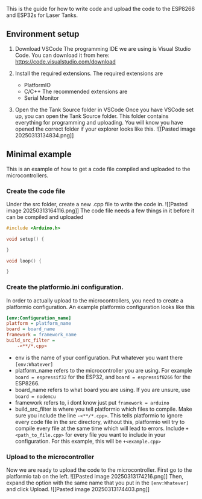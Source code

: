 This is the guide for how to write code and upload the code to the ESP8266 and ESP32s for Laser Tanks.

## Environment setup
1. Download VSCode
	The programming IDE we are using is Visual Studio Code. You can download it from here: https://code.visualstudio.com/download

2. Install the required extensions.
	The required extensions are
	- PlatformIO
	- C/C++
	The recommended extensions are
	- Serial Monitor

3. Open the the Tank Source folder in VSCode
	Once you have VSCode set up, you can open the Tank Source folder. This folder contains everything for programming and uploading. You will know you have opened the correct folder if your explorer looks like this.
	 ![[Pasted image 20250313134834.png]]

## Minimal example
This is an example of how to get a code file compiled and uploaded to the microcontrollers.

### Create the code file
Under the src folder, create a new .cpp file to write the code in.
![[Pasted image 20250313164116.png]]
The code file needs a few things in it before it can be compiled and uploaded

```cpp title="Minimal example"
#include <Arduino.h>

void setup() {

}

void loop() {

}
```

### Create the platformio.ini configuration.
In order to actually upload to the microcontrollers, you need to create a platformio configuration.
An example platformio configuration looks like this
```ini title="Example platformio"
[env:Configuration_name]
platform = platform_name
board = board_name
framework = framework_name
build_src_filter =
	-<**/*.cpp>
```
- env is the name of your configuration. Put whatever you want there ```[env:Whatever]```
- platform_name refers to the microcontroller you are using. For example ```board = espressif32``` for the ESP32, and ```board = espressif8266``` for the ESP8266.
- board_name refers to what board you are using. If you are unsure, use ```board = nodemcu```
- framework refers to, i dont know just put ```framework = arduino```
- build_src_filter is where you tell platformio which files to compile. Make sure you include the line ```-<**/*.cpp>```. This tells platformio to ignore every code file in the src directory, without this, platformio will try to compile every file at the same time which will lead to errors. Include ```+<path_to_file.cpp>``` for every file you want to include in your configuration. For this example, this will be ```+<example.cpp>```

### Upload to the microcontroller
Now we are ready to upload the code to the microcontroller. First go to the platformio tab on the left.
![[Pasted image 20250313174216.png]]
Then, expand the option with the same name that you put in the ```[env:Whatever]``` and click Upload.
![[Pasted image 20250313174403.png]]